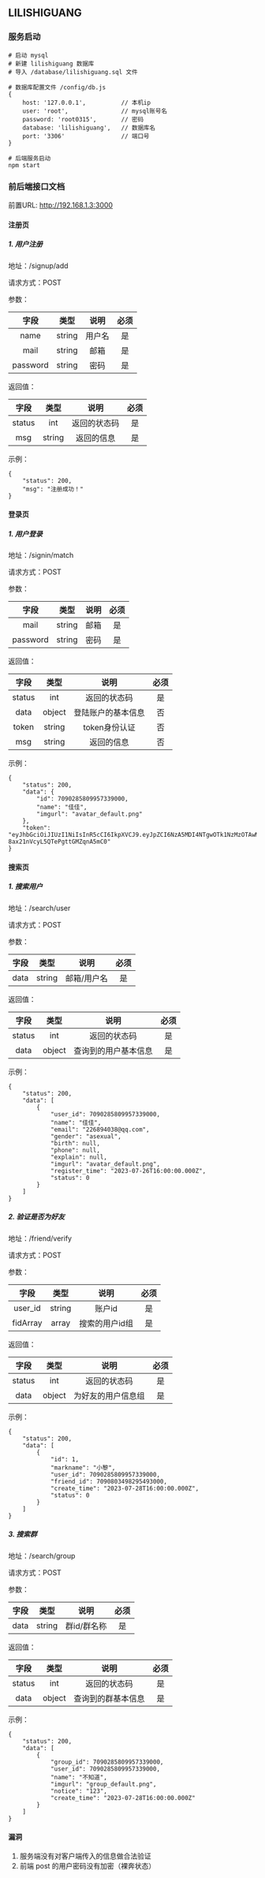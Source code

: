 ## LILISHIGUANG

### 服务启动

```
# 启动 mysql
# 新建 lilishiguang 数据库
# 导入 /database/lilishiguang.sql 文件

# 数据库配置文件 /config/db.js
{
    host: '127.0.0.1',			// 本机ip
    user: 'root',   			// mysql账号名
    password: 'root0315',  		// 密码
    database: 'lilishiguang', 	// 数据库名
    port: '3306' 				// 端口号
}

# 后端服务启动
npm start
```



### 前后端接口文档

前置URL: http://192.168.1.3:3000



#### 注册页

##### 1. 用户注册

地址：/signup/add

请求方式：POST

参数：

|   字段   |  类型  |  说明  | 必须 |
| :------: | :----: | :----: | :--: |
|   name   | string | 用户名 |  是  |
|   mail   | string |  邮箱  |  是  |
| password | string |  密码  |  是  |

返回值：

|  字段  |  类型  |     说明     | 必须 |
| :----: | :----: | :----------: | :--: |
| status |  int   | 返回的状态码 |  是  |
|  msg   | string |  返回的信息  |  是  |

示例：

```
{
    "status": 200,
    "msg": "注册成功！"
}
```



#### 登录页

##### 1. 用户登录

地址：/signin/match

请求方式：POST

参数：

|   字段   |  类型  | 说明 | 必须 |
| :------: | :----: | :--: | :--: |
|   mail   | string | 邮箱 |  是  |
| password | string | 密码 |  是  |

返回值：

|  字段  |  类型  |        说明        | 必须 |
| :----: | :----: | :----------------: | :--: |
| status |  int   |    返回的状态码    |  是  |
|  data  | object | 登陆账户的基本信息 |  否  |
| token  | string |   token身份认证    |  否  |
|  msg   | string |     返回的信息     |  否  |

示例：

```
{
    "status": 200,
    "data": {
        "id": 7090285809957339000,
        "name": "佳佳",
        "imgurl": "avatar_default.png"
    },
    "token": "eyJhbGciOiJIUzI1NiIsInR5cCI6IkpXVCJ9.eyJpZCI6NzA5MDI4NTgwOTk1NzMzOTAwMCwidGltZSI6IjIwMjMtMDctMjdUMjM6NTU6NDguODEzWiIsImlhdCI6MTY5MDUwMjE0OCwiZXhwIjoxNzAwODcwMTQ4fQ.9l6LVort0tKk_4-8ax21nVcyL5QTePgttGMZqnA5mC0"
}
```



#### 搜索页

##### 1. 搜索用户

地址：/search/user

请求方式：POST

参数：

| 字段 |  类型  |    说明     | 必须 |
| :--: | :----: | :---------: | :--: |
| data | string | 邮箱/用户名 |  是  |

返回值：

|  字段  |  类型  |         说明         | 必须 |
| :----: | :----: | :------------------: | :--: |
| status |  int   |     返回的状态码     |  是  |
|  data  | object | 查询到的用户基本信息 |  是  |

示例：

```
{
    "status": 200,
    "data": [
        {
            "user_id": 7090285809957339000,
            "name": "佳佳",
            "email": "226894038@qq.com",
            "gender": "asexual",
            "birth": null,
            "phone": null,
            "explain": null,
            "imgurl": "avatar_default.png",
            "register_time": "2023-07-26T16:00:00.000Z",
            "status": 0
        }
    ]
}
```

##### 2. 验证是否为好友

地址：/friend/verify

请求方式：POST

参数：

|   字段   |  类型  |      说明      | 必须 |
| :------: | :----: | :------------: | :--: |
| user_id  | string |     账户id     |  是  |
| fidArray | array  | 搜索的用户id组 |  是  |

返回值：

|  字段  |  类型  |        说明        | 必须 |
| :----: | :----: | :----------------: | :--: |
| status |  int   |    返回的状态码    |  是  |
|  data  | object | 为好友的用户信息组 |  是  |

示例：

```
{
    "status": 200,
    "data": [
        {
            "id": 1,
            "markname": "小黎",
            "user_id": 7090285809957339000,
            "friend_id": 7090803498295493000,
            "create_time": "2023-07-28T16:00:00.000Z",
            "status": 0
        }
    ]
}
```

##### 3. 搜索群

地址：/search/group

请求方式：POST

参数：

| 字段 |  类型  |    说明     | 必须 |
| :--: | :----: | :---------: | :--: |
| data | string | 群id/群名称 |  是  |

返回值：

|  字段  |  类型  |        说明        | 必须 |
| :----: | :----: | :----------------: | :--: |
| status |  int   |    返回的状态码    |  是  |
|  data  | object | 查询到的群基本信息 |  是  |

示例：

```
{
    "status": 200,
    "data": [
        {
            "group_id": 7090285809957339000,
            "user_id": 7090285809957339000,
            "name": "不知道",
            "imgurl": "group_default.png",
            "notice": "123",
            "create_time": "2023-07-28T16:00:00.000Z"
        }
    ]
}
```



#### 漏洞

1. 服务端没有对客户端传入的信息做合法验证
2. 前端 post 的用户密码没有加密（裸奔状态）
